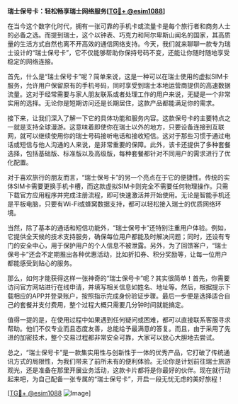 **瑞士保号卡：轻松畅享瑞士网络服务[[TG💪+ @esim1088](https://t.me/s/esim1088)]**

在当今这个数字化时代，拥有一张可靠的手机卡或流量卡是每个旅行者和商务人士的必备之选。而提到瑞士，这个以钟表、巧克力和阿尔卑斯山闻名的国家，其高质量的生活方式自然也离不开高效的通信网络支持。今天，我们就来聊聊一款专为瑞士设计的“瑞士保号卡”，它不仅能够帮助你保持号码不变，还能让你随时随地享受稳定的网络连接。

首先，什么是“瑞士保号卡”呢？简单来说，这是一种可以在瑞士使用的虚拟SIM卡服务，允许用户保留原有的手机号码，同时享受到瑞士本地运营商提供的高速数据流量。这对于经常需要与家人朋友联系或者处理工作的用户来说，无疑是一个非常实用的选择。无论你是短期访问还是长期居住，这款产品都能满足你的需求。

接下来，让我们深入了解一下它的具体功能和服务内容。这款保号卡的主要特点之一就是支持全球漫游。这意味着即使你在瑞士以外的地方，只要设备连接到互联网，就可以继续使用你的瑞士号码接听电话和接收短信。这对于那些习惯于通过电话或短信与他人沟通的人来说，是非常重要的保障。此外，该卡还提供了多种套餐选择，包括基础版、标准版以及高级版，每种套餐都针对不同用户的需求进行了优化配置。

对于喜欢旅行的朋友而言，“瑞士保号卡”的另一个亮点在于它的便捷性。传统的实体SIM卡需要更换手机卡槽，而这款虚拟SIM卡则完全不需要任何物理操作。只需下载官方应用程序并完成注册流程，即可快速激活并开始使用。无论是智能手机还是平板电脑，只要有Wi-Fi或蜂窝数据支持，都可以轻松接入瑞士的优质网络环境。

当然，除了基本的通话和短信功能外，“瑞士保号卡”还特别注重用户体验。例如，它提供全天候的技术支持服务，确保每位用户都能及时解决问题；同时，还设有专门的安全中心，用于保护用户的个人信息不被泄露。另外，为了回馈客户，“瑞士保号卡”还会不定期推出各种优惠活动，比如折扣券、积分奖励等，让每一位用户都能感受到贴心的服务。

那么，如何才能获得这样一张神奇的“瑞士保号卡”呢？其实很简单！首先，你需要访问官方网站进行在线申请，并填写相关信息如姓名、地址等。然后，根据提示下载相应的APP并登录账户，按照指示完成身份验证步骤。最后一步便是选择适合自己的套餐并支付费用，整个过程大概只需要几分钟时间就能搞定。

值得一提的是，在使用过程中如果遇到任何疑问或困难，都可以直接联系客服寻求帮助。他们不仅专业而且态度友善，总能给予最满意的答复。而且，由于采用了先进的加密技术，整个交易过程都非常安全可靠，大家可以放心大胆地去尝试。

总之，“瑞士保号卡”是一款集实用性与创新性于一体的优秀产品，它打破了传统通讯方式的局限性，为我们带来了前所未有的便利体验。无论你是计划前往瑞士旅游观光，还是准备在那里开展业务活动，这款卡片都将是你最好的伙伴。现在就行动起来吧，为自己配备一张专属的“瑞士保号卡”，开启一段无忧无虑的美好旅程！

[[TG💪+ @esim1088](https://t.me/s/esim1088) ![Image](https://i.postimg.cc/4NQfJmqS/Snipaste-2025-05-13-00-14-12.png)]